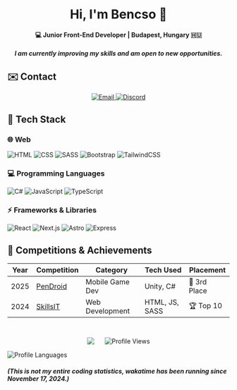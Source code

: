 <h1 align="center">Hi, I'm Bencso 👋</h1>
<h4 align="center">💻 Junior Front-End Developer | Budapest, Hungary 🇭🇺</h4>
<h5 align="center">I am currently improving my skills and am open to new opportunities.</h5>


## ✉️ Contact
<p align="center">
  <a href="mailto:hello@bencso.hu">
    <img src="https://img.shields.io/badge/hello@bencso.hu-BBDCE5?style=for-the-badge&logoColor=white" alt="Email" />
  </a>
  <a href="https://discord.com/users/YOUR_ID">
    <img src="https://img.shields.io/badge/Bencso-BBDCE5?style=for-the-badge&logo=discord&logoColor=black" alt="Discord" />
  </a>
</p>


## 🔧 Tech Stack

### 🌐 Web
![HTML](https://skillicons.dev/icons?i=html)
![CSS](https://skillicons.dev/icons?i=css)
![SASS](https://skillicons.dev/icons?i=sass)
![Bootstrap](https://skillicons.dev/icons?i=bootstrap)
![TailwindCSS](https://skillicons.dev/icons?i=tailwind)

### 💻 Programming Languages
![C#](https://skillicons.dev/icons?i=cs)
![JavaScript](https://skillicons.dev/icons?i=js)
![TypeScript](https://skillicons.dev/icons?i=ts)

### ⚡ Frameworks & Libraries
![React](https://skillicons.dev/icons?i=react)
![Next.js](https://skillicons.dev/icons?i=next)
![Astro](https://skillicons.dev/icons?i=astro)
![Express](https://skillicons.dev/icons?i=express)


## 🏅 Competitions & Achievements  
| Year | Competition | Category | Tech Used | Placement |
|------|------------|----------|-----------|-----------|
| 2025 | [PenDroid](https://pendroid.uni-pen.hu/) | Mobile Game Dev | Unity, C# | 🥉 3rd Place |
| 2024 | [SkillsIT](https://worldskillshungary.hu/juniorskills/juniorskills-2024/webfejleszto) | Web Development | HTML, JS, SASS | 🏆 Top 10 |

#


<p align="center" align="middle">
<img src="https://wakatime.com/share/@Bencso/152f23d8-64db-4051-91f3-c19d6e88f0e2.svg" hspace="10" align="middle"></img> <img src="https://komarev.com/ghpvc/?username=bencso&label=👀&color=000000&style=for-the-badge" alt="Profile Views" title="Wakatime Stat since November 17 2024" hspace="10" align="middle" /> 
</p>

<img title="Wakatime Stat since November 17 2024" alt="Profile Languages" src="https://wakatime.com/share/@Bencso/ad93bda8-a914-4220-863c-e11083adcac5.svg"/>
<h5>(This is not my entire coding statistics, wakatime has been running since November 17, 2024.)</h5>
